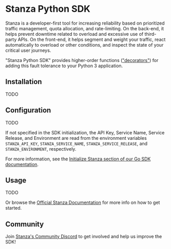 # Stanza Python SDK

Stanza is a developer-first tool for increasing reliability based on prioritized traffic management, quota allocation, and rate-limiting. On the back-end, it helps prevent downtime related to overload and excessive use of third-party APIs. On the front-end, it helps segment and weight your traffic, react automatically to overload or other conditions, and inspect the state of your critical user journeys.

"Stanza Python SDK" provides higher-order functions (["decorators"](https://docs.dev.getstanza.dev/glossary#decorator)) for adding this fault tolerance to your Python 3 application.

## Installation

TODO
  
## Configuration

TODO

If not specified in the SDK initialization, the API Key, Service Name, Service Release, and Environment are read from the environment variables `STANZA_API_KEY`, `STANZA_SERVICE_NAME`, `STANZA_SERVICE_RELEASE`, and `STANZA_ENVIRONMENT`, respectively.

For more information, see the [Initialize Stanza section of our Go SDK documentation](https://docs.dev.getstanza.dev/gettingstarted/serversdk/go#initialize-stanza).

## Usage

TODO

Or browse the [Official Stanza Documentation](https://docs.dev.getstanza.dev/) for more info on how to get started.

## Community

Join [Stanza's Community Discord](https://discord.gg/5feHXQam) to get involved and help us improve the SDK!